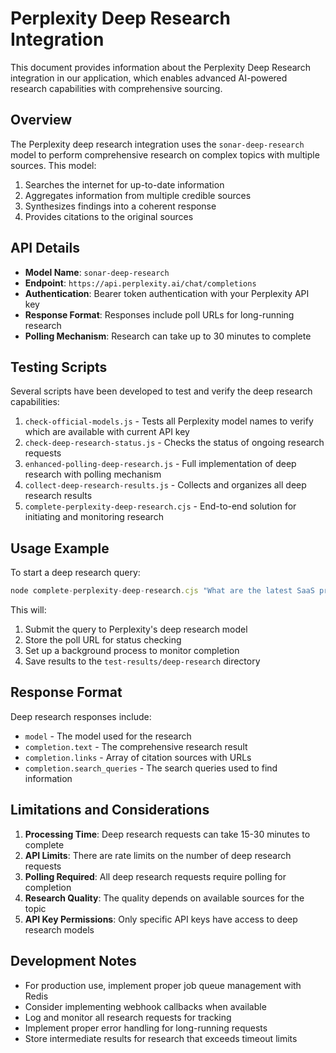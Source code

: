 # Perplexity Deep Research Integration

This document provides information about the Perplexity Deep Research integration in our application, which enables advanced AI-powered research capabilities with comprehensive sourcing.

## Overview

The Perplexity deep research integration uses the `sonar-deep-research` model to perform comprehensive research on complex topics with multiple sources. This model:

1. Searches the internet for up-to-date information
2. Aggregates information from multiple credible sources
3. Synthesizes findings into a coherent response
4. Provides citations to the original sources

## API Details

- **Model Name**: `sonar-deep-research`
- **Endpoint**: `https://api.perplexity.ai/chat/completions`
- **Authentication**: Bearer token authentication with your Perplexity API key
- **Response Format**: Responses include poll URLs for long-running research
- **Polling Mechanism**: Research can take up to 30 minutes to complete

## Testing Scripts

Several scripts have been developed to test and verify the deep research capabilities:

1. `check-official-models.js` - Tests all Perplexity model names to verify which are available with current API key
2. `check-deep-research-status.js` - Checks the status of ongoing research requests
3. `enhanced-polling-deep-research.js` - Full implementation of deep research with polling mechanism
4. `collect-deep-research-results.js` - Collects and organizes all deep research results
5. `complete-perplexity-deep-research.cjs` - End-to-end solution for initiating and monitoring research

## Usage Example

To start a deep research query:

```javascript
node complete-perplexity-deep-research.cjs "What are the latest SaaS pricing strategies in 2025?"
```

This will:
1. Submit the query to Perplexity's deep research model
2. Store the poll URL for status checking
3. Set up a background process to monitor completion
4. Save results to the `test-results/deep-research` directory

## Response Format

Deep research responses include:

- `model` - The model used for the research
- `completion.text` - The comprehensive research result
- `completion.links` - Array of citation sources with URLs
- `completion.search_queries` - The search queries used to find information

## Limitations and Considerations

1. **Processing Time**: Deep research requests can take 15-30 minutes to complete
2. **API Limits**: There are rate limits on the number of deep research requests
3. **Polling Required**: All deep research requests require polling for completion
4. **Research Quality**: The quality depends on available sources for the topic
5. **API Key Permissions**: Only specific API keys have access to deep research models

## Development Notes

- For production use, implement proper job queue management with Redis
- Consider implementing webhook callbacks when available
- Log and monitor all research requests for tracking
- Implement proper error handling for long-running requests
- Store intermediate results for research that exceeds timeout limits